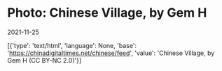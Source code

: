 # Photo: Chinese Village, by Gem H

2021-11-25

[{'type': 'text/html', 'language': None, 'base': 'https://chinadigitaltimes.net/chinese/feed', 'value': 'Chinese Village, by Gem H (CC BY-NC 2.0)'}]